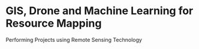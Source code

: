 # GIS, Drone and Machine Learning for Resource Mapping 
Performing Projects using Remote Sensing Technology 
